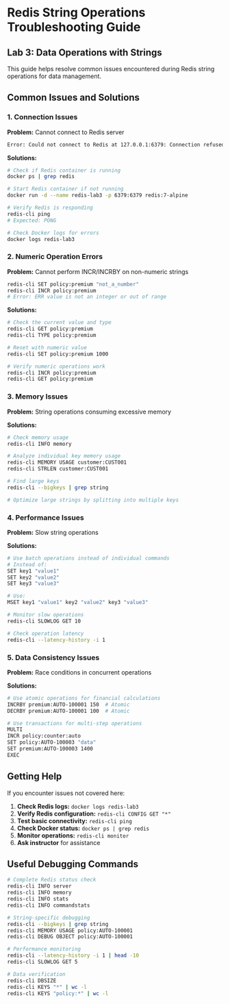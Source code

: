 # Redis String Operations Troubleshooting Guide
## Lab 3: Data Operations with Strings

This guide helps resolve common issues encountered during Redis string operations for data management.

## Common Issues and Solutions

### 1. Connection Issues

**Problem:** Cannot connect to Redis server
```bash
Error: Could not connect to Redis at 127.0.0.1:6379: Connection refused
```

**Solutions:**
```bash
# Check if Redis container is running
docker ps | grep redis

# Start Redis container if not running
docker run -d --name redis-lab3 -p 6379:6379 redis:7-alpine

# Verify Redis is responding
redis-cli ping
# Expected: PONG

# Check Docker logs for errors
docker logs redis-lab3
```

### 2. Numeric Operation Errors

**Problem:** Cannot perform INCR/INCRBY on non-numeric strings
```bash
redis-cli SET policy:premium "not_a_number"
redis-cli INCR policy:premium
# Error: ERR value is not an integer or out of range
```

**Solutions:**
```bash
# Check the current value and type
redis-cli GET policy:premium
redis-cli TYPE policy:premium

# Reset with numeric value
redis-cli SET policy:premium 1000

# Verify numeric operations work
redis-cli INCR policy:premium
redis-cli GET policy:premium
```

### 3. Memory Issues

**Problem:** String operations consuming excessive memory

**Solutions:**
```bash
# Check memory usage
redis-cli INFO memory

# Analyze individual key memory usage
redis-cli MEMORY USAGE customer:CUST001
redis-cli STRLEN customer:CUST001

# Find large keys
redis-cli --bigkeys | grep string

# Optimize large strings by splitting into multiple keys
```

### 4. Performance Issues

**Problem:** Slow string operations

**Solutions:**
```bash
# Use batch operations instead of individual commands
# Instead of:
SET key1 "value1"
SET key2 "value2"
SET key3 "value3"

# Use:
MSET key1 "value1" key2 "value2" key3 "value3"

# Monitor slow operations
redis-cli SLOWLOG GET 10

# Check operation latency
redis-cli --latency-history -i 1
```

### 5. Data Consistency Issues

**Problem:** Race conditions in concurrent operations

**Solutions:**
```bash
# Use atomic operations for financial calculations
INCRBY premium:AUTO-100001 150  # Atomic
DECRBY premium:AUTO-100001 100  # Atomic

# Use transactions for multi-step operations
MULTI
INCR policy:counter:auto
SET policy:AUTO-100003 "data"
SET premium:AUTO-100003 1400
EXEC
```

## Getting Help

If you encounter issues not covered here:

1. **Check Redis logs:** `docker logs redis-lab3`
2. **Verify Redis configuration:** `redis-cli CONFIG GET "*"`
3. **Test basic connectivity:** `redis-cli ping`
4. **Check Docker status:** `docker ps | grep redis`
5. **Monitor operations:** `redis-cli monitor`
6. **Ask instructor** for assistance

## Useful Debugging Commands

```bash
# Complete Redis status check
redis-cli INFO server
redis-cli INFO memory  
redis-cli INFO stats
redis-cli INFO commandstats

# String-specific debugging
redis-cli --bigkeys | grep string
redis-cli MEMORY USAGE policy:AUTO-100001
redis-cli DEBUG OBJECT policy:AUTO-100001

# Performance monitoring
redis-cli --latency-history -i 1 | head -10
redis-cli SLOWLOG GET 5

# Data verification
redis-cli DBSIZE
redis-cli KEYS "*" | wc -l
redis-cli KEYS "policy:*" | wc -l
```

